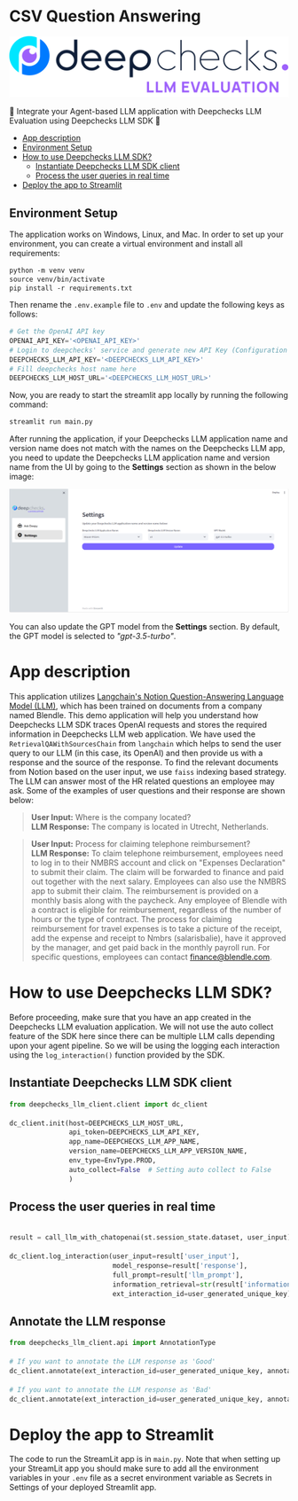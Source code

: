 # CSV Question Answering

<img src="./assets/deepchecks_llm_app.svg">

🤖 Integrate your Agent-based LLM application with Deepchecks LLM Evaluation using Deepchecks LLM SDK 🤖

- [App description](#app-description)
- [Environment Setup](#environment-setup)
- [How to use Deepchecks LLM SDK?](#how-to-use-deepchecks-llm-sdk)
  - [Instantiate Deepchecks LLM SDK client](#instantiate-deepchecks-llm-sdk-client)
  - [Process the user queries in real time](#process-the-user-queries-in-real-time)
- [Deploy the app to Streamlit](#deploy-the-app-to-streamlit)


## Environment Setup

The application works on Windows, Linux, and Mac. In order to set up your environment, you can create a virtual environment and install all requirements:

```shell
python -m venv venv
source venv/bin/activate
pip install -r requirements.txt
```

Then rename the `.env.example` file to `.env` and update the following keys as follows:

```python
# Get the OpenAI API key
OPENAI_API_KEY='<OPENAI_API_KEY>'
# Login to deepchecks' service and generate new API Key (Configuration -> API Key) and place it here
DEEPCHECKS_LLM_API_KEY='<DEEPCHECKS_LLM_API_KEY>'
# Fill deepchecks host name here
DEEPCHECKS_LLM_HOST_URL='<DEEPCHECKS_LLM_HOST_URL>'
```

Now, you are ready to start the streamlit app locally by running the following command:
```python
streamlit run main.py
```

After running the application, if your Deepchecks LLM application name and version name does not match with the names on the Deepchecks LLM app, you need to update the Deepchecks LLM application name and version name from the UI by going to the **Settings** section as shown in the below image:

<img src="./assets/settings-section.png">

You can also update the GPT model from the **Settings** section. By default, the GPT model is selected to *"gpt-3.5-turbo"*.
# App description
This application utilizes [Langchain's Notion Question-Answering Language Model (LLM)](https://github.com/hwchase17/notion-qa), which has been trained on documents from a company named Blendle. This demo application will help you understand how Deepchecks LLM SDK traces OpenAI requests and stores the required information in Deepchecks LLM web application. We have used the `RetrievalQAWithSourcesChain` from `langchain` which helps to send the user query to our LLM (in this case, its OpenAI) and then provide us with a response and the source of the response. To find the relevant documents from Notion based on the user input, we use `faiss` indexing based strategy. The LLM can answer most of the HR related questions an employee may ask. Some of the examples of user questions and their response are shown below:

> **User Input:** Where is the company located?<br>
  **LLM Response:** The company is located in Utrecht, Netherlands.

> **User Input:** Process for claiming telephone reimbursement?<br>
  **LLM Response:** To claim telephone reimbursement, employees need to log in to their NMBRS account and click on "Expenses Declaration" to submit their claim. The claim will be forwarded to finance and paid out together with the next salary. Employees can also use the NMBRS app to submit their claim. The reimbursement is provided on a monthly basis along with the paycheck. Any employee of Blendle with a contract is eligible for reimbursement, regardless of the number of hours or the type of contract. The process for claiming reimbursement for travel expenses is to take a picture of the receipt, add the expense and receipt to Nmbrs (salarisbalie), have it approved by the manager, and get paid back in the monthly payroll run. For specific questions, employees can contact finance@blendle.com.


# How to use Deepchecks LLM SDK?
Before proceeding, make sure that you have an app created in the Deepchecks LLM evaluation application. We will not use the auto collect feature of the SDK here since there can be multiple LLM calls depending upon your agent pipeline. So we will be using the logging each interaction using the `log_interaction()` function provided by the SDK.

## Instantiate Deepchecks LLM SDK client

```python
from deepchecks_llm_client.client import dc_client

dc_client.init(host=DEEPCHECKS_LLM_HOST_URL,
               api_token=DEEPCHECKS_LLM_API_KEY,
               app_name=DEEPCHECKS_LLM_APP_NAME,
               version_name=DEEPCHECKS_LLM_APP_VERSION_NAME,
               env_type=EnvType.PROD,
               auto_collect=False  # Setting auto collect to False
               )
```

## Process the user queries in real time

```python

result = call_llm_with_chatopenai(st.session_state.dataset, user_input)

dc_client.log_interaction(user_input=result['user_input'],
                          model_response=result['response'],
                          full_prompt=result['llm_prompt'],
                          information_retrieval=str(result['information_retrieval']),
                          ext_interaction_id=user_generated_unique_key)

```

## Annotate the LLM response

```python
from deepchecks_llm_client.api import AnnotationType

# If you want to annotate the LLM response as 'Good'
dc_client.annotate(ext_interaction_id=user_generated_unique_key, annotation=AnnotationType.GOOD)

# If you want to annotate the LLM response as 'Bad'
dc_client.annotate(ext_interaction_id=user_generated_unique_key, annotation=AnnotationType.GOOD)
```

# Deploy the app to Streamlit
The code to run the StreamLit app is in `main.py`. Note that when setting up your StreamLit app you should make sure to add all the environment variables in your `.env` file as a secret environment variable as Secrets in Settings of your deployed Streamlit app.
